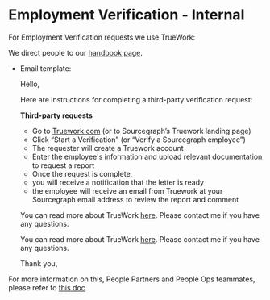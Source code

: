 # Employment Verification - Internal

For Employment Verification requests we use TrueWork:

We direct people to our [handbook page](../process/employment_verification.md).
- Email template:

  Hello,

  Here are instructions for completing a third-party verification request:

  **Third-party requests**

  - Go to [Truework.com](https://www.truework.com/verifications/sourcegraph-employment-verification/) (or to Sourcegraph’s Truework landing page)
  - Click “Start a Verification” (or “Verify a Sourcegraph employee”)
  - The requester will create a Truework account
  - Enter the employee's information and upload relevant documentation to request a report
  - Once the request is complete,
  - you will receive a notification that the letter is ready
  - the employee will receive an email from Truework at your Sourcegraph email address to review the report and comment

  You can read more about TrueWork [here](../process/employment_verification.md). Please contact me if you have any questions.

  You can read more about TrueWork [here](../process/employment_verification.md). Please contact me if you have any questions.

  Thank you,

For more information on this, People Partners and People Ops teammates, please refer to [this doc](https://docs.google.com/document/d/1129c1iENV1VEfwFlMuHQRre3G0VPXASzdpelQc_-I_0/edit).

